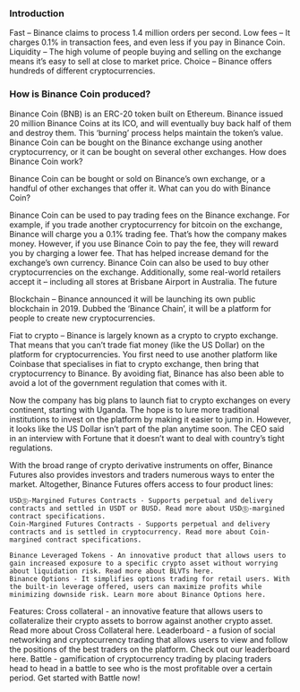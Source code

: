 ### Introduction

 Fast – Binance claims to process 1.4 million orders per second.
 Low fees – It charges 0.1% in transaction fees, and even less if you pay in Binance Coin.
 Liquidity – The high volume of people buying and selling on the exchange means it’s easy to sell at close to market price.
 Choice – Binance offers hundreds of different cryptocurrencies.

### How is Binance Coin produced?

Binance Coin (BNB) is an ERC-20 token built on Ethereum. Binance issued 20 million Binance Coins at its ICO, and will eventually buy back half of them and destroy them. This ‘burning’ process helps maintain the token’s value. Binance Coin can be bought on the Binance exchange using another cryptocurrency, or it can be bought on several other exchanges.
How does Binance Coin work?

Binance Coin can be bought or sold on Binance’s own exchange, or a handful of other exchanges that offer it.
What can you do with Binance Coin?

Binance Coin can be used to pay trading fees on the Binance exchange. For example, if you trade another cryptocurrency for bitcoin on the exchange, Binance will charge you a 0.1% trading fee. That’s how the company makes money. However, if you use Binance Coin to pay the fee, they will reward you by charging a lower fee. That has helped increase demand for the exchange’s own currency. Binance Coin can also be used to buy other cryptocurrencies on the exchange. Additionally, some real-world retailers accept it – including all stores at Brisbane Airport in Australia.
The future

Blockchain – Binance announced it will be launching its own public blockchain in 2019. Dubbed the ‘Binance Chain’, it will be a platform for people to create new cryptocurrencies.

Fiat to crypto – Binance is largely known as a crypto to crypto exchange. That means that you can’t trade fiat money (like the US Dollar) on the platform for cryptocurrencies. You first need to use another platform like Coinbase that specialises in fiat to crypto exchange, then bring that cryptocurrency to Binance. By avoiding fiat, Binance has also been able to avoid a lot of the government regulation that comes with it.

Now the company has big plans to launch fiat to crypto exchanges on every continent, starting with Uganda. The hope is to lure more traditional institutions to invest on the platform by making it easier to jump in. However, it looks like the US Dollar isn’t part of the plan anytime soon. The CEO said in an interview with Fortune that it doesn’t want to deal with country’s tight regulations.

With the broad range of crypto derivative instruments on offer, Binance Futures also provides investors and traders numerous ways to enter the market.
Altogether, Binance Futures offers access to four product lines:

    USDⓈ-Margined Futures Contracts - Supports perpetual and delivery contracts and settled in USDT or BUSD. Read more about USDⓈ-margined contract specifications.
    Coin-Margined Futures Contracts - Supports perpetual and delivery contracts and is settled in cryptocurrency. Read more about Coin-margined contract specifications.

    Binance Leveraged Tokens - An innovative product that allows users to gain increased exposure to a specific crypto asset without worrying about liquidation risk. Read more about BLVTs here.
    Binance Options - It simplifies options trading for retail users. With the built-in leverage offered, users can maximize profits while minimizing downside risk. Learn more about Binance Options here.

Features:
    Cross collateral - an innovative feature that allows users to collateralize their crypto assets to borrow against another crypto asset. Read more about Cross Collateral here.
    Leaderboard - a fusion of social networking and cryptocurrency trading that allows users to view and follow the positions of the best traders on the platform. Check out our leaderboard here.
    Battle - gamification of cryptocurrency trading by placing traders head to head in a battle to see who is the most profitable over a certain period. Get started with Battle now!
